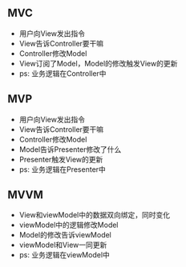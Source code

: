 ## MVC
- 用户向View发出指令
- View告诉Controller要干嘛
- Controller修改Model
- View订阅了Model，Model的修改触发View的更新
- ps: 业务逻辑在Controller中 

## MVP
- 用户向View发出指令
- View告诉Controller要干嘛
- Controller修改Model
- Model告诉Presenter修改了什么
- Presenter触发View的更新
- ps: 业务逻辑在Presenter中 

## MVVM
- View和viewModel中的数据双向绑定，同时变化
- viewModel中的逻辑修改Model
- Model的修改告诉viewModel
- viewModel和View一同更新
- ps: 业务逻辑在viewModel中
